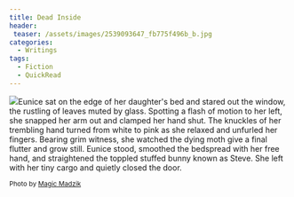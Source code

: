 ```yaml
---
title: Dead Inside
header:
 teaser: /assets/images/2539093647_fb775f496b_b.jpg
categories:
  - Writings
tags:
  - Fiction
  - QuickRead
---
```

<img src="https://douglangille.github.io/assets/images/2539093647_fb775f496b_b.jpg">Eunice sat on the edge of her daughter's bed and stared out the window, the rustling of leaves muted by glass. Spotting a flash of motion to her left, she snapped her arm out and clamped her hand shut. The knuckles of her trembling hand turned from white to pink as she relaxed and unfurled her fingers. Bearing grim witness, she watched the dying moth give a final flutter and grow still. Eunice stood, smoothed the bedspread with her free hand, and straightened the toppled stuffed bunny known as Steve. She left with her tiny cargo and quietly closed the door.

<small>Photo by <a href="http://www.flickr.com/photos/22082809@N00/2539093647">Magic Madzik</a></small>